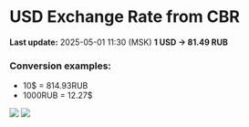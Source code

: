 # USD Exchange Rate from CBR

**Last update:** 2025-05-01 11:30 (MSK)
**1 USD → 81.49 RUB**

### Conversion examples:
- 10$ = 814.93RUB
- 1000RUB = 12.27$

![](https://github-profile-summary-cards.vercel.app/api/cards/profile-details?username=urancore&theme=dark)
![](https://github-profile-summary-cards.vercel.app/api/cards/repos-per-language?username=urancore&theme=dark)
